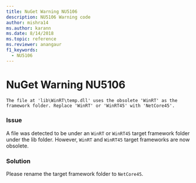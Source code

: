 ```yaml
---
title: NuGet Warning NU5106
description: NU5106 Warning code
author: mishra14
ms.author: karann
ms.date: 8/14/2018
ms.topic: reference
ms.reviewer: anangaur
f1_keywords: 
  - NU5106
---
```


# NuGet Warning NU5106
```
The file at 'lib\WinRT\temp.dll' uses the obsolete 'WinRT' as the framework folder. Replace 'WinRT' or 'WinRT45' with 'NetCore45'.
```

### Issue

A file was detected to be under an `WinRT` or `WinRT45` target framework folder under the lib folder. However, `WinRT` and `WinRT45` target frameworks are now obsolete.


### Solution

Please rename the target framework folder to `NetCore45`.

